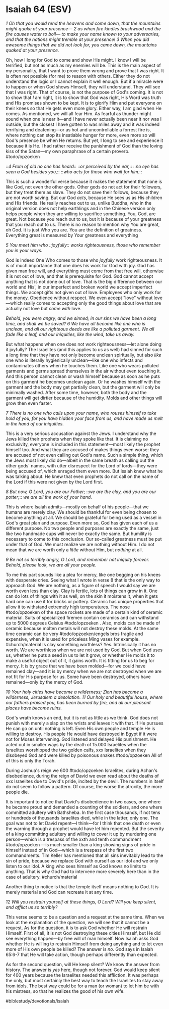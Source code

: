 # Isaiah 64 (ESV)
*1 Oh that you would rend the heavens and come down,*
*that the mountains might quake at your presence—*
*2 as when fire kindles brushwood*
*and the fire causes water to boil—*
*to make your name known to your adversaries,*
*and that the nations might tremble at your presence!*
*3 When you did awesome things that we did not look for,*
*you came down, the mountains quaked at your presence.*

Oh, how I long for God to come and show His might. I know I will be terrified, but not as much as my enemies will be. This is the main aspect of my personality, that I want to prove them wrong and prove that I was right. It is often not possible (for me) to reason with others. Either they do not understand the logic or I cannot explain it well enough. But if a miracle were to happen or when God shows Himself, they will understand. They will see that I was right. 
That of course, is not the purpose of God's coming. It is not to show that *I* am right, it is to show that God was right, His Word was truth and His promises shown to be kept. It is to glorify Him and put everyone on their knees so that He gets even more glory. 
Either way, I am glad when He comes.
As mentioned, we will all fear Him. As fearful as thunder might sound when one is near it—and I have never actually been near it nor was I outside, but the closest I have gotten to was miles away and it was indeed terrifying and deafening—or as hot and uncontrollable a forrest fire is, where nothing can stop its insatiable hunger for more, even more so will God's presence be when He returns. But yet, I long to see and experience it because it is He. I had rather receive the punishment of God than the loving kiss of the Satan—my own paraphrase of a certain proverb. #todo/opzoeken 

::*4 From of old no one has heard*::
::*or perceived by the ear,*::
::*no eye has seen a God besides you,*::
::*who acts for those who wait for him.*::

This is such a wonderful verse because it makes the statement that none is like God, not even the other gods. Other gods do not act for their followers, but they treat them as slave. They do not save their follows, because they are not worth saving. 
But our God *acts*, because He sees us as His children and His friends. He really reaches out to us, unlike Buddha, who in the original version does not help earthlings and in the Chinese version only helps people when they are willing to sacrifice something. 
You, God, are great. Not because you reach out to us, but it is because of your greatness that you reach out to us. 
There is no reason to mention why You are great, oh God. It is just Who you are. You are the definition of greatness. Everything great is measured by Your greatness and everything

*5 You meet him who ::joyfully:: works righteousness,*
*those who remember you in your ways.*

God is indeed One Who comes to those who *joyfully* work righteousness. It is of much importance that one does his work for God with joy. God has given man free will, and everything must come from that free will, otherwise it is not out of love, and that is prerequisite for God. God cannot accept anything that is not done out of love. 
That is the big difference between our world and His', in our imperfect and broken world we accept imperfect things. We accept gifts not given out of love. Employees who only work for the money. Obedience without respect. We even accept "love" without love—which really comes to accepting only the good things about love that are actually not love but *come with* love. 

*Behold, you were angry, and we sinned;*
*in our sins we have been a long time, and shall we be saved?*
*6 We have all become like one who is unclean,*
*and all our righteous deeds are like a polluted garment.*
*We all fade like a leaf,*
*and our iniquities, like the wind, take us away.*

But what happens when one does not work righteousness—let alone doing it joyfully? The Israelites (and this applies to us as well) had sinned for such a long time that they have not only become unclean spiritually, but also *like* one who is literally hygienically unclean—like one who infects and contaminates others when he touches them. Like one who wears polluted garments and germs spread themselves in the air without even touching it. And this person cannot clean or wash himself because as soon as he puts on this garment he becomes unclean again. Or he washes himself with the garment and the body may get partially clean, but the garment will only be minimally washed. 
After some time, however, both the body and the garment will get dirtier because of the humidity. Molds and other things will grow then even faster. 

*7 There is no one who calls upon your name,*
*who rouses himself to take hold of you;*
*for you have hidden your face from us,*
*and have made us melt in the hand of our iniquities.*

This is a very serious accusation against the Jews. I understand why the Jews killed their prophets when they spoke like that. It is claiming no exclusivity, everyone is included in this statement—most likely the prophet himself too. And what they are accused of makes things even worse: they are accused of not even calling out God's name. Such a simple thing, which the Jews most likely did do—albeit in the same breath as calling out the other gods' names, with utter disrespect for the Lord of lords—they were being accused of, which enraged them even more. But Isaiah knew what he was talking about. 
He knew that even prophets do not call on the name of the Lord if this were not given by the Lord first. 

*8 But now, O Lord, you are our Father;*
::*we are the clay, and you are our potter;*::
*we are all the work of your hand.*

This is where Isaiah admits—mostly on behalf of his people—that we humans are merely clay. We should be thankful for even being chosen to become anything at all. We should be grateful for being used as a vessel in God's great plan and purpose. Even more so, God has given each of us a different purpose. No two people and purposes are exactly the same, just like two handmade cups will never be exactly the same. 
But humility is necessary to come to this conclusion. Our so-called greatness must be put under that of God. We must realize we are nothing without Him. I do not mean that we are worth only a *little* without  Him, but *nothing* at all.

*9 Be not so terribly angry, O Lord,*
*and remember not iniquity forever.*
*Behold, please look, we are all your people.*

To me this part sounds like a plea for mercy, like one begging on his knees with desperate cries. Seeing what I wrote in verse 8 that is the only way to approach God. We are nothing, as a figure of speech I would say we are worth even less than clay. Clay is fertile, lots of things can grow in it. One can do lots of things with it as well, on the skin it moistens it, when it gets hard one can use it for bricks or pottery. Ceramic has unique properties that allow it to withstand extremely high temperatures. The nose #todo/opzoeken  of the space rockets are made of a certain kind of ceramic material. Suits of specialized firemen contain ceramics and can withstand up to 5000 degrees Celsius #todo/opzoeken . Also, molds can be made of ceramic because molten metals will not destroy these molds. 
At the same time ceramic can be very #todo/opzoeken/engels bros
fragile and expensive, when it is used for priceless Ming vases for example. #church/material
Is clay something worthless? Yes. Intrinsically it has no worth. We are worthless when we are not used by God. But when God uses us, whether he puts a seed in us to let it grow, or whether He molds it to make a useful object out of it, it gains worth.
It is fitting for us to beg for mercy. It is by grace that we have been molded—for we could have remained clay—and it is by mercy when we are not destroyed when we are not fit for His purpose for us. 
Some have been destroyed, others have remained—only by the mercy of God. 

*10 Your holy cities have become a wilderness;*
*Zion has become a wilderness,*
*Jerusalem a desolation.*
*11 Our holy and beautiful house,*
*where our fathers praised you,*
*has been burned by fire,*
*and all our pleasant places have become ruins.*

God's wrath knows an end, but it is not as little as we think. God does not punish with merely a slap on the wrists and leaves it with that. If He pursues He can go on until nothing is left. Even His own people and temple He is willing to destroy. His people He would have destroyed in Egypt if it were not for Moses intervening. God listened and delayed His punishment. He acted out in smaller ways by the death of 15.000 Israelites when the Israelites worshipped the two golden calfs, xxx Israelites when they disobeyed God and were killed by poisonous snakes #todo/opzoeken  All of of this is only the Torah. 

During Joshua's reign we 600 #todo/opzoeken Israelites, during Achan's disobedience, during the reign of David we even read about the deaths of xxx Israelites due to David's pride, incited by the devil.
The numbers in itself do not seem to follow a pattern. Of course, the worse the atrocity, the more people die. 

It is important to notice that David's disobedience in two cases, one where he became proud and demanded a counting of the soldiers, and one where committed adultery with Bathsheba. In the first case thousands, if not tens or hundreds of thousands Israelites died, while in the latter, only one. The goal was not to let David repent—I think—for I think that one death or even the warning through a prophet would have let him repented. But the severity of a king committing adultery and willing to cover it up by murdering one person—which is a trespass of the xxth and tenth commandment #todo/opzoeken —is much smaller than a king showing signs of pride in himself instead of in God—which is a trespass of the first two commandments. 
Tim Keller has mentioned that all sins inevitably lead to the sin of pride, because we replace God with ourself as our idol and we only listen to our idol. 
A king who sees himself as God knows no limits to anything. That is why God had to intervene more severely here than in the case of adultery. #church/material

Another thing to notice is that the temple itself means nothing to God. It is merely material and God can recreate it at any time. 

*12 Will you restrain yourself at these things, O Lord?*
*Will you keep silent, and afflict us so terribly?*

This verse seems to be a question and a request at the same time. When we look at the explanation of the question, we will see that it cannot be a request. As for the question, it is to ask God whether He will restrain Himself. First of all, it is not God destroying these cities Himself, but He did see everything happen—by free will of man himself. Now Isaiah asks God whether He is willing to restrain Himself from doing anything and to let even more of His own people be killed? The answer is *no*. God says in Isaiah 65:6-7 that He will take action, though perhaps differently than expected. 

As for the second question, will He keep silent? We know the answer from history. The answer is *yes* here, though not forever. God would keep silent for 400 years because the Israelites needed this affliction. It was perhaps the only, but most certainly the best way to teach the Israelites to stay away from idols. 
The best way could be for a man (or woman) to let him be with his mistress, so that he realizes the good of his own wife. 

#biblestudy/devotionals/isaiah
